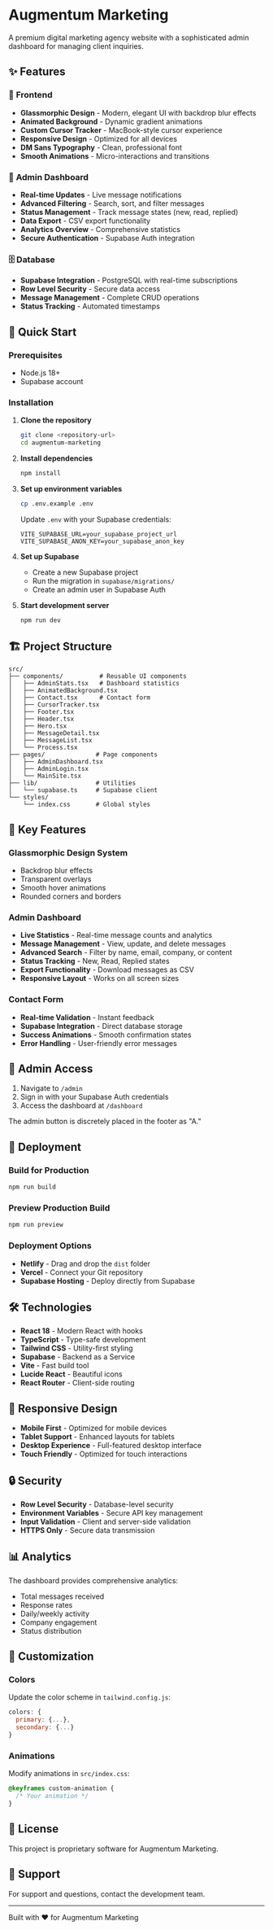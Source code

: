 # Augmentum Marketing

A premium digital marketing agency website with a sophisticated admin dashboard for managing client inquiries.

## ✨ Features

### 🎨 **Frontend**
- **Glassmorphic Design** - Modern, elegant UI with backdrop blur effects
- **Animated Background** - Dynamic gradient animations
- **Custom Cursor Tracker** - MacBook-style cursor experience
- **Responsive Design** - Optimized for all devices
- **DM Sans Typography** - Clean, professional font
- **Smooth Animations** - Micro-interactions and transitions

### 🔧 **Admin Dashboard**
- **Real-time Updates** - Live message notifications
- **Advanced Filtering** - Search, sort, and filter messages
- **Status Management** - Track message states (new, read, replied)
- **Data Export** - CSV export functionality
- **Analytics Overview** - Comprehensive statistics
- **Secure Authentication** - Supabase Auth integration

### 🗄️ **Database**
- **Supabase Integration** - PostgreSQL with real-time subscriptions
- **Row Level Security** - Secure data access
- **Message Management** - Complete CRUD operations
- **Status Tracking** - Automated timestamps

## 🚀 Quick Start

### Prerequisites
- Node.js 18+ 
- Supabase account

### Installation

1. **Clone the repository**
   ```bash
   git clone <repository-url>
   cd augmentum-marketing
   ```

2. **Install dependencies**
   ```bash
   npm install
   ```

3. **Set up environment variables**
   ```bash
   cp .env.example .env
   ```
   
   Update `.env` with your Supabase credentials:
   ```env
   VITE_SUPABASE_URL=your_supabase_project_url
   VITE_SUPABASE_ANON_KEY=your_supabase_anon_key
   ```

4. **Set up Supabase**
   - Create a new Supabase project
   - Run the migration in `supabase/migrations/`
   - Create an admin user in Supabase Auth

5. **Start development server**
   ```bash
   npm run dev
   ```

## 🏗️ Project Structure

```
src/
├── components/          # Reusable UI components
│   ├── AdminStats.tsx   # Dashboard statistics
│   ├── AnimatedBackground.tsx
│   ├── Contact.tsx      # Contact form
│   ├── CursorTracker.tsx
│   ├── Footer.tsx
│   ├── Header.tsx
│   ├── Hero.tsx
│   ├── MessageDetail.tsx
│   ├── MessageList.tsx
│   └── Process.tsx
├── pages/              # Page components
│   ├── AdminDashboard.tsx
│   ├── AdminLogin.tsx
│   └── MainSite.tsx
├── lib/                # Utilities
│   └── supabase.ts     # Supabase client
└── styles/
    └── index.css       # Global styles
```

## 🎯 Key Features

### **Glassmorphic Design System**
- Backdrop blur effects
- Transparent overlays
- Smooth hover animations
- Rounded corners and borders

### **Admin Dashboard**
- **Live Statistics** - Real-time message counts and analytics
- **Message Management** - View, update, and delete messages
- **Advanced Search** - Filter by name, email, company, or content
- **Status Tracking** - New, Read, Replied states
- **Export Functionality** - Download messages as CSV
- **Responsive Layout** - Works on all screen sizes

### **Contact Form**
- **Real-time Validation** - Instant feedback
- **Supabase Integration** - Direct database storage
- **Success Animations** - Smooth confirmation states
- **Error Handling** - User-friendly error messages

## 🔐 Admin Access

1. Navigate to `/admin`
2. Sign in with your Supabase Auth credentials
3. Access the dashboard at `/dashboard`

The admin button is discretely placed in the footer as "A."

## 🚀 Deployment

### Build for Production
```bash
npm run build
```

### Preview Production Build
```bash
npm run preview
```

### Deployment Options
- **Netlify** - Drag and drop the `dist` folder
- **Vercel** - Connect your Git repository
- **Supabase Hosting** - Deploy directly from Supabase

## 🛠️ Technologies

- **React 18** - Modern React with hooks
- **TypeScript** - Type-safe development
- **Tailwind CSS** - Utility-first styling
- **Supabase** - Backend as a Service
- **Vite** - Fast build tool
- **Lucide React** - Beautiful icons
- **React Router** - Client-side routing

## 📱 Responsive Design

- **Mobile First** - Optimized for mobile devices
- **Tablet Support** - Enhanced layouts for tablets
- **Desktop Experience** - Full-featured desktop interface
- **Touch Friendly** - Optimized for touch interactions

## 🔒 Security

- **Row Level Security** - Database-level security
- **Environment Variables** - Secure API key management
- **Input Validation** - Client and server-side validation
- **HTTPS Only** - Secure data transmission

## 📊 Analytics

The dashboard provides comprehensive analytics:
- Total messages received
- Response rates
- Daily/weekly activity
- Company engagement
- Status distribution

## 🎨 Customization

### Colors
Update the color scheme in `tailwind.config.js`:
```js
colors: {
  primary: {...},
  secondary: {...}
}
```

### Animations
Modify animations in `src/index.css`:
```css
@keyframes custom-animation {
  /* Your animation */
}
```

## 📄 License

This project is proprietary software for Augmentum Marketing.

## 🤝 Support

For support and questions, contact the development team.

---

Built with ❤️ for Augmentum Marketing